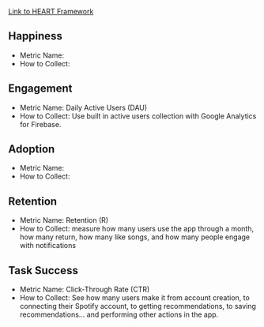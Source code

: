 [Link to HEART Framework](https://docs.google.com/presentation/d/1caa9l9jPCkhND4bEtwLqSpEb_oJwzGKm3W73XcBDL4E/edit?usp=sharing)

## Happiness

- Metric Name:
- How to Collect:

## Engagement

- Metric Name: Daily Active Users (DAU)
- How to Collect: Use built in active users collection with Google Analytics for Firebase.

## Adoption

- Metric Name:
- How to Collect:

## Retention

- Metric Name: Retention (R)
- How to Collect: measure how many users use the app through a month, how many return, how many like songs, and how many people engage with notifications

## Task Success

- Metric Name: Click-Through Rate (CTR)
- How to Collect: See how many users make it from account creation, to connecting their Spotify account, to getting recommendations, to saving recommendations... and performing other actions in the app.

